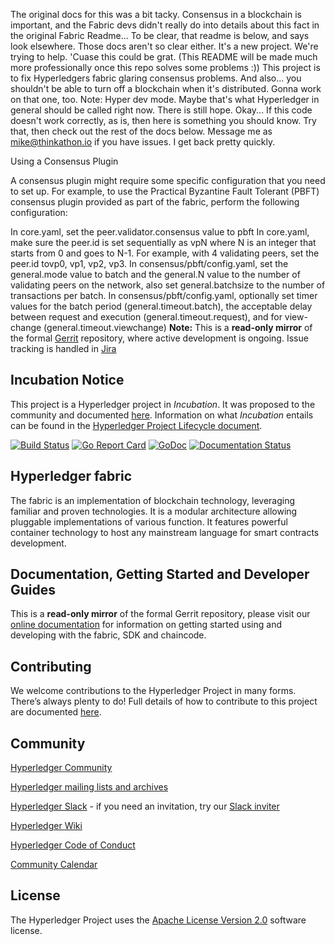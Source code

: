 The original docs for this was a bit tacky. Consensus in  a blockchain is important, and the Fabric devs didn't really do into details about this fact in the original Fabric Readme... To be clear, that readme is below, and says look elsewhere. Those docs aren't so clear either. It's a new project. We're trying to help. 'Cuase this could be grat. (This README will be made much more professionally once this repo solves some problems :)) This project is to fix  Hyperledgers fabric glaring consensus problems. And also... you shouldn't be able to turn off a blockchain when it's distributed. Gonna work on that one, too.
Note: Hyper dev mode. Maybe that's what Hyperledger in general should be called right now. There is still hope. Okay...
If this code doesn't work correctly, as is, then here is something you should know. Try that, then check out the rest of the docs below. Message me as mike@thinkathon.io if you have issues. I get back pretty quickly.

Using a Consensus Plugin

A consensus plugin might require some specific configuration that you need to set up. For example, to use the Practical Byzantine Fault Tolerant (PBFT) consensus plugin provided as part of the fabric, perform the following configuration:

In core.yaml, set the peer.validator.consensus value to pbft
In core.yaml, make sure the peer.id is set sequentially as vpN where N is an integer that starts from 0 and goes to N-1. For example, with 4 validating peers, set the peer.id tovp0, vp1, vp2, vp3.
In consensus/pbft/config.yaml, set the general.mode value to batch and the general.N value to the number of validating peers on the network, also set general.batchsize to the number of transactions per batch.
In consensus/pbft/config.yaml, optionally set timer values for the batch period (general.timeout.batch), the acceptable delay between request and execution (general.timeout.request), and for view-change (general.timeout.viewchange)
**Note:** This is a **read-only mirror** of the formal [Gerrit](https://gerrit.hyperledger.org/r/#/admin/projects/fabric) repository,
where active development is ongoing. Issue tracking is handled in [Jira](https://jira.hyperledger.org/secure/RapidBoard.jspa?projectKey=FAB&rapidView=5&view=planning)


## Incubation Notice

This project is a Hyperledger project in _Incubation_. It was proposed to the
community and documented [here](https://goo.gl/RYQZ5N). Information on what
_Incubation_ entails can be found in the [Hyperledger Project Lifecycle
document](https://goo.gl/4edNRc).

[![Build Status](https://jenkins.hyperledger.org/buildStatus/icon?job=fabric-merge-x86_64)](https://jenkins.hyperledger.org/view/fabric/job/fabric-merge-x86_64/)
[![Go Report Card](https://goreportcard.com/badge/github.com/hyperledger/fabric)](https://goreportcard.com/report/github.com/hyperledger/fabric)
[![GoDoc](https://godoc.org/github.com/hyperledger/fabric?status.svg)](https://godoc.org/github.com/hyperledger/fabric)
[![Documentation Status](https://readthedocs.org/projects/hyperledger-fabric/badge/?version=latest)](http://hyperledger-fabric.readthedocs.io/en/latest/?badge=latest)

## Hyperledger fabric

The fabric is an implementation of blockchain technology, leveraging familiar
and proven technologies. It is a modular architecture allowing pluggable
implementations of various function. It features powerful container technology
to host any mainstream language for smart contracts development.

## Documentation, Getting Started and Developer Guides

This is a **read-only mirror** of the formal Gerrit repository, please visit our
[online documentation](http://hyperledger-fabric.readthedocs.io/en/latest/) for
information on getting started using and developing with the fabric, SDK and chaincode.

## Contributing

We welcome contributions to the Hyperledger Project in many forms. There’s always plenty to do!
Full details of how to contribute to this project are documented [here](http://hyperledger-fabric.readthedocs.io/en/latest/CONTRIBUTING/).

## Community

[Hyperledger Community](https://www.hyperledger.org/community)

[Hyperledger mailing lists and archives](http://lists.hyperledger.org/)

[Hyperledger Slack](http://hyperledgerproject.slack.com) - if you need an invitation, try our [Slack inviter](https://slack.hyperledger.org)

[Hyperledger Wiki](https://github.com/hyperledger/hyperledger/wiki)

[Hyperledger Code of Conduct](https://github.com/hyperledger/hyperledger/wiki/Hyperledger-Project-Code-of-Conduct)

[Community Calendar](https://github.com/hyperledger/hyperledger/wiki/PublicMeetingCalendar)

## License <a name="license"></a>
The Hyperledger Project uses the [Apache License Version 2.0](LICENSE) software
license.
